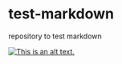 # test-markdown
repository to test markdown

[![This is an alt text.](/image/sample.png "This is a sample image.")](https://markdownlivepreview.com/)
